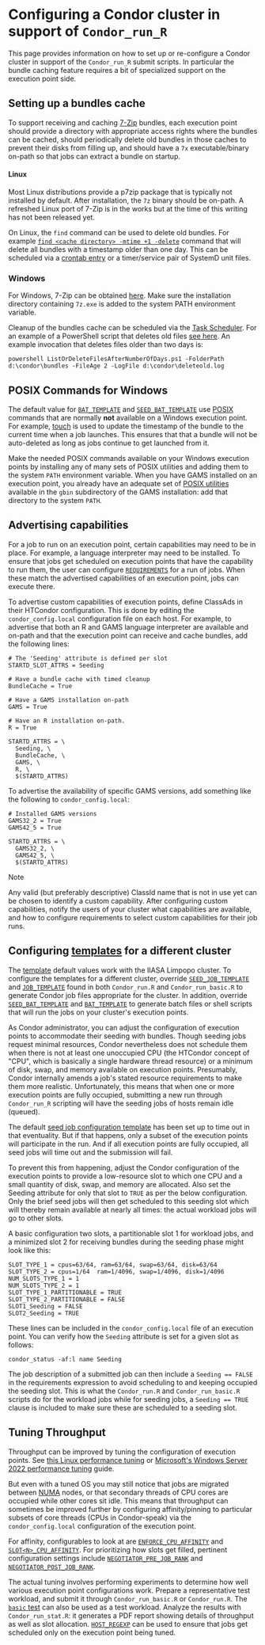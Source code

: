 # Configuring a Condor cluster in support of `Condor_run_R`

This page provides information on how to set up or re-configure a Condor cluster in support of the `Condor_run_R` submit scripts. In particular the bundle caching feature requires a bit of specialized support on the execution point side.

## Setting up a bundles cache

To support receiving and caching [7-Zip](https://en.wikipedia.org/wiki/7-Zip) bundles, each execution point should provide a directory with appropriate access rights where the bundles can be cached, should periodically delete old bundles in those caches to prevent their disks from filling up, and should have a `7x` executable/binary on-path so that jobs can extract a bundle on startup.

#### Linux

Most Linux distributions provide a p7zip package that is typically not installed by default. After installation, the `7z` binary should be on-path. A refreshed Linux port of 7-Zip is in the works but at the time of this writing has not been released yet.

On Linux, the `find` command can be used to delete old bundles. For example [`find <cache directory> -mtime +1 -delete`](https://manpages.debian.org/bullseye/findutils/find.1.en.html) command that will delete all bundles with a timestamp older than one day. This can be scheduled via a [crontab entry](https://en.wikipedia.org/wiki/Cron) or a timer/service pair of SystemD unit files.

### Windows

For Windows, 7-Zip can be obtained [here](https://www.7-zip.org/). Make sure the installation directory containing `7z.exe` is added to the system PATH environment variable.

Cleanup of the bundles cache can be scheduled via the [Task Scheduler](https://docs.microsoft.com/en-us/windows/win32/taskschd/task-scheduler-start-page). For an example of a PowerShell script that deletes old files [see here](https://github.com/chrisdee/Scripts/blob/master/PowerShell/Working/files/ListOrDeleteFilesAfterNumberOfDays.ps1). An example invocation that deletes files older than two days is:
```
powershell ListOrDeleteFilesAfterNumberOfDays.ps1 -FolderPath d:\condor\bundles -FileAge 2 -LogFile d:\condor\deleteold.log
```

## POSIX Commands for Windows

The default value for [`BAT_TEMPLATE`](configuring.md##bat_template) and [`SEED_BAT_TEMPLATE`](configuring.md##seed_bat_template) use [POSIX](https://en.wikipedia.org/wiki/POSIX) commands that are normally **not** available on a Windows execution point. For example, [touch](https://manpages.debian.org/trixie/coreutils/touch.1.en.html) is used to update the timestamp of the bundle to the current time when a job launches. This ensures that that a bundle will not be auto-deleted as long as jobs continue to get launched from it.

Make the needed POSIX commands available on your Windows execution points by installing any of many sets of POSIX utilities and adding them to the system `PATH` environment variable. When you have GAMS installed on an execution point, you already have an adequate set of [POSIX utilities](https://www.gams.com/latest/docs/T_POSIX.html) available in the `gbin` subdirectory of the GAMS installation: add that directory to the system `PATH`.

## Advertising capabilities

For a job to run on an execution point, certain capabilities may need to be in place. For example, a language interpreter may need to be installed. To ensure that jobs get scheduled on execution points that have the capability to run them, the user can configure [`REQUIREMENTS`](configuring.md#requirements) for a run of jobs. When these match the advertised capabilities of an execution point, jobs can execute there.

To advertise custom capabilities of execution points, define ClassAds in their HTCondor configuration. This is done by editing the `condor_config.local` configuration file on each host. For example, to advertise that both an R and GAMS language interpreter are available and on-path and that the execution point can receive and cache bundles, add the following lines:
```
# The 'Seeding' attribute is defined per slot
STARTD_SLOT_ATTRS = Seeding

# Have a bundle cache with timed cleanup
BundleCache = True

# Have a GAMS installation on-path
GAMS = True

# Have an R installation on-path.
R = True

STARTD_ATTRS = \
  Seeding, \
  BundleCache, \
  GAMS, \
  R, \
  $(STARTD_ATTRS)
```

To advertise the availability of specific GAMS versions, add something like the following to `condor_config.local`:
```
# Installed GAMS versions
GAMS32_2 = True
GAMS42_5 = True

STARTD_ATTRS = \
  GAMS32_2, \
  GAMS42_5, \
  $(STARTD_ATTRS)
```

> [!NOTE]
> Any valid (but preferably descriptive) ClassId name that is not in use yet can be chosen to identify a custom capability. After configuring custom capabilities, notify the users of your cluster what capabilities are available, and how to configure requirements to select custom capabilities for their job runs.

## Configuring [templates](configuring.md#templates) for a different cluster

The [template](configuring.md#templates) default values work with the IIASA Limpopo cluster. To configure the templates for a different cluster, override [`SEED_JOB_TEMPLATE`](configuring.md#seed_job_template) and [`JOB_TEMPLATE`](configuring.md#job_template) found in both `Condor_run.R` and `Condor_run_basic.R` to generate Condor job files appropriate for the cluster. In addition, override [`SEED_BAT_TEMPLATE`](configuring.md#seed_bat_template) and [`BAT_TEMPLATE`](configuring.md##bat_template) to generate batch files or shell scripts that will run the jobs on your cluster's execution points.

As Condor administrator, you can adjust the configuration of execution points to accommodate their seeding with bundles. Though seeding jobs request minimal resources, Condor nevertheless does not schedule them when there is not at least one unoccupied CPU (the HTCondor concept of "CPU", which is basically a single hardware thread resource) or a minimum of disk, swap, and memory available on execution points. Presumably, Condor internally amends a job's stated resource requirements to make them more realistic. Unfortunately, this means that when one or more execution points are fully occupied, submitting a new run through `Condor_run_R` scripting will have the seeding jobs of hosts remain idle (queued).

The default [seed job configuration template](configuring.md#seed_job_template) has been set up to time out in that eventuality. But if that happens, only a subset of the execution points will participate in the run. And if all execution points are fully occupied, all seed jobs will time out and the submission will fail.

To prevent this from happening, adjust the Condor configuration of the execution points to provide a low-resource slot to which one CPU and a small quantity of disk, swap, and memory are allocated. Also set the Seeding attribute for only that slot to `TRUE` as per the below configuration. Only the brief seed jobs will then get scheduled to this seeding slot which will thereby remain available at nearly all times: the actual workload jobs will go to other slots.

A basic configuration two slots, a partitionable slot 1 for workload jobs, and a minimized slot 2 for receiving bundles during the seeding phase might look like this:
```
SLOT_TYPE_1 = cpus=63/64, ram=63/64, swap=63/64, disk=63/64
SLOT_TYPE_2 = cpus=1/64  ram=1/4096, swap=1/4096, disk=1/4096
NUM_SLOTS_TYPE_1 = 1
NUM_SLOTS_TYPE_2 = 1
SLOT_TYPE_1_PARTITIONABLE = TRUE
SLOT_TYPE_2_PARTITIONABLE = FALSE
SLOT1_Seeding = FALSE
SLOT2_Seeding = TRUE
```
These lines can be included in the `condor_config.local` file of an execution point. You can verify how the `Seeding` attribute is set for a given slot as follows:
```
condor_status -af:l name Seeding
```

The job description of a submitted job can then include a `Seeding == FALSE` in the requirements expression to avoid scheduling to and keeping occupied the seeding slot. This is what the `Condor_run.R` and `Condor_run_basic.R` scripts do for the workload jobs while for seeding jobs, a `Seeding == TRUE` clause is included to make sure these are scheduled to a seeding slot.

## Tuning Throughput

Throughput can be improved by tuning the configuration of execution points. See [this Linux performance tuning](https://wiki.archlinux.org/title/Improving_performance) or [Microsoft's Windows Server 2022 performance tuning](https://docs.microsoft.com/en-us/windows-server/administration/performance-tuning/) guide.

But even with a tuned OS you may still notice that jobs are migrated between [NUMA](https://en.wikipedia.org/wiki/Non-uniform_memory_access) nodes, or that secondary threads of CPU cores are occupied while other cores sit idle. This means that throughput can sometimes be improved further by configuring affinity/pinning to particular subsets of core threads (CPUs in Condor-speak) via the `condor_config.local` configuration of the execution point.

For affinity, configurables to look at are [`ENFORCE_CPU_AFFINITY`](https://htcondor.readthedocs.io/en/latest/admin-manual/configuration-macros.html#ENFORCE_CPU_AFFINITY) and [`SLOT<N>_CPU_AFFINITY`](https://htcondor.readthedocs.io/en/latest/admin-manual/configuration-macros.html#SLOT<N>_CPU_AFFINITY). For prioritizing how slots get filled, pertinent configuration settings include [`NEGOTIATOR_PRE_JOB_RANK`](https://htcondor.readthedocs.io/en/latest/admin-manual/configuration-macros.html#NEGOTIATOR_PRE_JOB_RANK) and [`NEGOTIATOR_POST_JOB_RANK`](https://htcondor.readthedocs.io/en/latest/admin-manual/configuration-macros.html#NEGOTIATOR_POST_JOB_RANK).

The actual tuning involves performing experiments to determine how well various execution point configurations work. Prepare a representative test workload, and submit it through `Condor_run_basic.R` or `Condor_run.R`. The [`basic` test](tests/basic/purpose.md) can also be used as a test workload. Analyze the results with `Condor_run_stat.R`: it generates a PDF report showing details of throughput as well as slot allocation. [`HOST_REGEXP`](configuring.md#host_regexp) can be used to ensure that jobs get scheduled only on the execution point being tuned.
